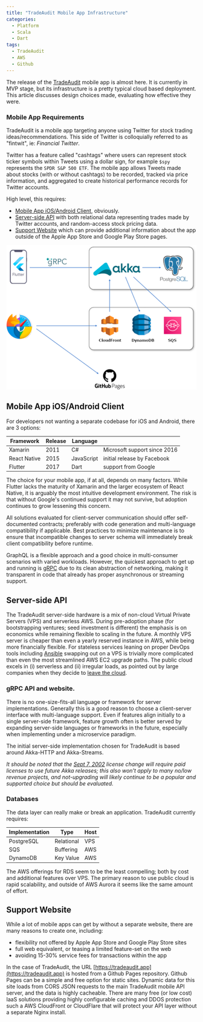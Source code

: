 ```yaml
---
title: "TradeAudit Mobile App Infrastructure"
categories:
  - Platform
  - Scala
  - Dart
tags:
  - TradeAudit
  - AWS
  - Github
---
```

The release of the [TradeAudit](https://tradeaudit.app) mobile app is almost here. It is currently in MVP stage, but its infrastructure is a pretty typical cloud based deployment.  This article discusses design choices made, evaluating how effective they were.<!--more-->

### Mobile App Requirements

TradeAudit is a mobile app targeting anyone using Twitter for stock trading ideas/recommendations. 
This side of Twitter is colloquially referred to as "fintwit", ie: _Financial Twitter_.

Twitter has a feature called "cashtags" where users can represent stock ticker symbols within Tweets using a dollar sign, for example `$spy` represents the `SPDR S&P 500 ETF`.
The mobile app allows Tweets made about stocks (with or without cashtags) to be recorded, tracked via price information, and aggregated to create historical performance records for Twitter accounts.

High level, this requires:
- [Mobile App iOS/Android Client](#mobile-app-iosandroid-client), obviously.
- [Server-side API](#server-side-api) with both relational data representing trades made by Twitter accounts, and random-access stock pricing data.
- [Support Website](#support-website) which can provide additional information about the app outside of the Apple App Store and Google Play Store pages.

![Infrastructure](/assets/images/2022/10/tradeaudit-release-infrastructure.png)

## Mobile App iOS/Android Client

For developers not wanting a separate codebase for iOS and Android, there are 3 options:


| Framework    | Release | Language   |                              |
| ------------ | ------- | ---------- | ---------------------------- |
| Xamarin      |  2011   | C#         | Microsoft support since 2016 |
| React Native |  2015   | JavaScript | initial release by Facebook  |
| Flutter      |  2017   | Dart       | support from Google          |
  

The choice for your mobile app, if at all, depends on many factors. While Flutter lacks the maturity of Xamarin and the 
larger ecosystem of React Native, it is arguably the most intuitive development environment.  The risk is that without 
Google's continued support it may not survive, but adoption continues to grow lessening this concern.

All solutions evaluated for client-server communication should offer self-documented contracts; preferably with code 
generation and multi-language compatibility if applicable. Best practices to minimize maintenance is to ensure that 
incompatible changes to server schema will immediately break client compatibility before runtime.

GraphQL is a flexible approach and a good choice in multi-consumer scenarios with varied workloads. However, the quickest approach to get
up and running is [gRPC](https://grpc.io/) due to its clean abstraction of networking, making it transparent in code 
that already has proper asynchronous or streaming support.

## Server-side API

The TradeAudit server-side hardware is a mix of non-cloud Virtual Private Servers (VPS) and serverless AWS. During 
pre-adoption phase (for bootstrapping ventures; seed investment is different) the emphasis is on 
economics while remaining flexible to scaling in the future. A monthly VPS server is cheaper than even a yearly 
reserved instance in AWS, while being more financially flexible. For stateless services leaning on proper DevOps tools 
including [Ansible](https://www.ansible.com/) swapping out on a VPS is trivially more complicated than even the most 
streamlined AWS EC2 upgrade paths.  The public cloud excels in (i) serverless and (ii) irregular loads, as pointed out 
by large companies when they decide to [leave the cloud](https://world.hey.com/dhh/why-we-re-leaving-the-cloud-654b47e0).

### gRPC API and website.

There is no one-size-fits-all language or framework for server implementations.  Generally this is a good reason to choose
a client-server interface with multi-language support. Even if features align initially to a single server-side framework, 
feature growth often is better served by expanding server-side languages or frameworks in the future, especially when 
implementing under a microservice paradigm.

The initial server-side implementation chosen for TradeAudit is based around Akka-HTTP and Akka-Streams.

_It should be noted that the [Sept 7, 2002](https://www.lightbend.com/blog/why-we-are-changing-the-license-for-akka)
license change will require paid licenses to use *future* Akka releases; this also won't apply to many no/low revenue projects,
and not-upgrading will likely continue to be a popular and supported choice but should be evaluated._

### Databases

The data layer can really make or break an application.  TradeAudit currently requires:


| Implementation | Type       | Host |
| -------------- |------------| ---- |
| PostgreSQL     | Relational | VPS  |
| SQS            | Buffering  | AWS  |
| DynamoDB       | Key Value  | AWS  |


The AWS offerings for RDS seem to be the least compelling; both by cost and additional features over VPS.  The primary 
reason to use public cloud is rapid scalability, and outside of AWS Aurora it seems like the same amount of effort.

## Support Website

While a lot of mobile apps can get by without a separate website, there are many reasons to create one, including:
- flexibility not offered by Apple App Store and Google Play Store sites
- full web equivalent, or teasing a limited feature-set on the web
- avoiding 15-30% service fees for transactions within the app

In the case of TradeAudit, the URL [https://tradeaudit.app](https://tradeaudit.app) is hosted from a Github Pages repository.
Github Pages can be a simple and free option for static sites. Dynamic data for this site loads from CORS JSON requests to the main 
TradeAudit mobile API server, and the data is highly cacheable. There are many free (or low cost) IaaS solutions providing
highly configurable caching and DDOS protection such a AWS CloudFront or CloudFlare that will protect your API layer 
without a separate Nginx install.




